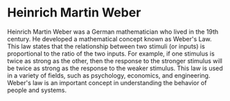 # Heinrich Martin Weber

Heinrich Martin Weber was a German mathematician who lived in the 19th century. He developed a mathematical concept known as Weber's Law. This law states that the relationship between two stimuli (or inputs) is proportional to the ratio of the two inputs. For example, if one stimulus is twice as strong as the other, then the response to the stronger stimulus will be twice as strong as the response to the weaker stimulus. This law is used in a variety of fields, such as psychology, economics, and engineering. Weber's law is an important concept in understanding the behavior of people and systems.
